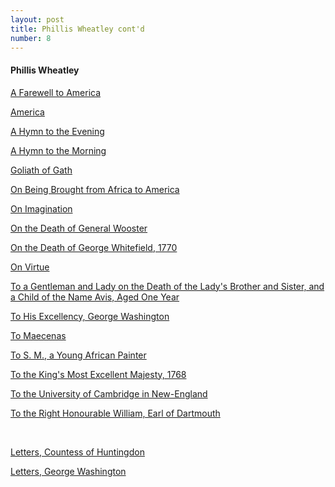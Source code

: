 ```yaml
---
layout: post
title: Phillis Wheatley cont'd
number: 8
---
```


<div class="writer">
	<h4>Phillis Wheatley</h4>
	<p class="class-info"><a class="class-info-link" href="http://www.poemhunter.com/poem/a-farewell-to-america-to-mrs-s-w-2/" target="_blank">A Farewell to America</a></p>
	<p class="class-info"><a class="class-info-link" href="https://allpoetry.com/poem/8514741-America-by-Phillis-Wheatley" target="_blank">America</a></p>
	<p class="class-info"><a class="class-info-link" href="http://www.bartleby.com/150/16.html" target="_blank">A Hymn to the Evening</a></p>
	<p class="class-info"><a class="class-info-link" href="http://www.bartleby.com/150/15.html" target="_blank">A Hymn to the Morning</a></p>
	<p class="class-info"><a class="class-info-link" href="http://www.poemhunter.com/poem/goliath-of-gath/" target="_blank">Goliath of Gath</a></p>
	<p class="class-info"><a class="class-info-link" href="http://www.poemhunter.com/poem/on-being-brought-from-africa-to-america/" target="_blank">On Being Brought from Africa to America</a></p>
	<p class="class-info"><a class="class-info-link" href="http://www.poemhunter.com/poem/on-imagination/" target="_blank">On Imagination</a></p>
	<p class="class-info"><a class="class-info-link" href="http://web.cortland.edu/woosterk/wheatley.html" target="_blank">On the Death of General Wooster</a></p>
	<p class="class-info"><a class="class-info-link" href="http://www.poemhunter.com/poem/on-the-death-of-rev-mr-george-whitefield/" target="_blank">On the Death of George Whitefield, 1770</a></p>
	<p class="class-info"><a class="class-info-link" href="https://www.poetryfoundation.org/poems-and-poets/poems/detail/45466" target="_blank">On Virtue</a></p>
	<p class="class-info"><a class="class-info-link" href="https://www.poetryfoundation.org/poems-and-poets/poems/detail/45467" target="_blank">To a Gentleman and Lady on the Death of the Lady's Brother and Sister, and a Child of the Name Avis, Aged One Year</a></p>
	<p class="class-info"><a class="class-info-link" href="https://www.poets.org/poetsorg/poem/his-excellency-general-washington" target="_blank">To His Excellency, George Washington</a></p>
	<p class="class-info"><a class="class-info-link" href="http://www.bartleby.com/150/1.html" target="_blank">To Maecenas</a></p>
	<p class="class-info"><a class="class-info-link" href="https://www.poets.org/poetsorg/poem/s-m-young-african-painter-seeing-his-works" target="_blank">To S. M., a Young African Painter</a></p>
	<p class="class-info"><a class="class-info-link" href="http://www.bartleby.com/150/4.html" target="_blank">To the King's Most Excellent Majesty, 1768</a></p>
	<p class="class-info"><a class="class-info-link" href="http://www.bartleby.com/150/3.html" target="_blank">To the University of Cambridge in New-England</a></p>
	<p class="class-info"><a class="class-info-link" href="https://www.poetryfoundation.org/poems-and-poets/poems/detail/47706" target="_blank">To the Right Honourable William, Earl of Dartmouth</a></p>
	<br>
	<p class="class-info"><a class="class-info-link" href="https://www.jstor.org/stable/2717232?seq=2#page_scan_tab_contents" target="_blank">Letters, Countess of Huntingdon</a></p>
	<p class="class-info"><a class="class-info-link" href="http://the-american-catholic.com/2010/04/06/george-washington-and-phillis-wheatley/" target="_blank">Letters, George Washington</a></p>
</div>